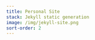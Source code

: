 ```yaml
---
title: Personal Site
stack: Jekyll static generation
image: /img/jekyll-site.png
sort-order: 2
---
```

